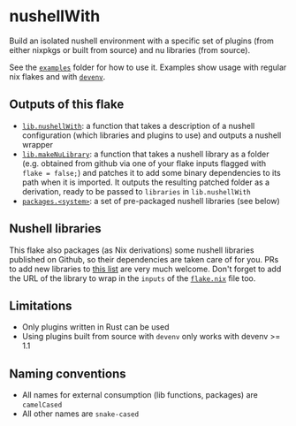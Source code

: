# nushellWith

Build an isolated nushell environment with a specific set of plugins (from
either nixpkgs or built from source) and nu libraries (from source).

See the [`examples`](./examples) folder for how to use it. Examples show usage with regular nix
flakes and with [`devenv`](http://devenv.sh).

## Outputs of this flake

- [`lib.nushellWith`](./nushellWith.nix): a function that takes a description of
  a nushell configuration (which libraries and plugins to use) and outputs a
  nushell wrapper
- [`lib.makeNuLibrary`](./makeNuLibrary.nix): a function that takes a nushell
  library as a folder (e.g. obtained from github via one of your flake inputs
  flagged with `flake = false;`) and patches it to add some binary dependencies
  to its path when it is imported. It outputs the resulting patched folder as a
  derivation, ready to be passed to `libraries` in `lib.nushellWith`
- [`packages.<system>`](./nuLibraries.nix): a set of pre-packaged
  nushell libraries (see below)

## Nushell libraries

This flake also packages (as Nix derivations) some nushell libraries published
on Github, so their dependencies are taken care of for you. PRs to add new
libraries to [this list](./nuLibraries.nix) are very much welcome. Don't
forget to add the URL of the library to wrap in the `inputs` of the
[`flake.nix`](./flake.nix) file too.

## Limitations

- Only plugins written in Rust can be used
- Using plugins built from source with `devenv` only works with devenv >= 1.1

## Naming conventions

- All names for external consumption (lib functions, packages) are `camelCased`
- All other names are `snake-cased`
